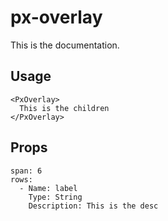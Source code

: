 # px-overlay
This is the documentation.


## Usage

```react
<PxOverlay>
  This is the children
</PxOverlay>
```


## Props

```table
span: 6
rows:
  - Name: label
    Type: String
    Description: This is the desc
```

